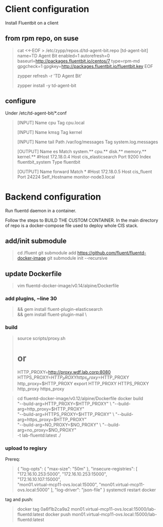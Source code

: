 

# Client configuration
Install Fluentbit on a client

## from rpm repo, on suse

> cat <<-EOF > /etc/zypp/repos.d/td-agent-bit.repo
> 	[td-agent-bit]
> 	name=TD Agent Bit
> 	enabled=1
> 	autorefresh=0
> 	baseurl=http://packages.fluentbit.io/centos/7
> 	type=rpm-md
> 	gpgcheck=1
> 	gpgkey=http://packages.fluentbit.io/fluentbit.key
> EOF
> 
> zypper refresh -r 'TD Agent Bit'
> 
> zypper install -y td-agent-bit

## configure

Under /etc/td-agent-bit/*.conf

> [INPUT]
>     Name cpu
>     Tag  cpu.local
> 
> [INPUT]
>     Name   kmsg
>     Tag    kernel
> 
> [INPUT]
>     Name   tail
>     Path   /var/log/messages
>     Tag    system.log.messages
> 
> [OUTPUT]
>     Name  es
>     Match system.** cpu.** disk.** memory.** kernel.**
>     #Host  172.18.0.4
>     Host  cis_elasticsearch
>     Port  9200
>     Index fluentbit_system
>     Type  fluentbit
> 
> [OUTPUT]
>     Name          forward
>     Match         *
>     #Host         172.18.0.5
>     Host          cis_fluent
>     Port          24224
>     Self_Hostname monitor-node3.local
> 

# Backend configuration
Run fluentd daemon in a container.

Follow the steps to BUILD THE CUSTOM CONTAINER.
In the main directory of repo is a docker-compose file used to deploy whole CIS stack.

## add/init submodule
> cd <repo>/fluent
> git submodule add https://github.com/fluent/fluentd-docker-image
> git submodule init --recursive

## update Dockerfile
> vim fluentd-docker-image/v0.14/alpine/Dockerfile

### add plugins, ~line 30
> && gem install fluent-plugin-elasticsearch \
> && gem install fluent-plugin-mail \

### build

> source scripts/proxy.sh
> # or
> HTTP_PROXY=http://proxy.wdf.lab.corp:8080
> HTTPS_PROXY=$HTTP_PROXY
> https_proxy=$HTTP_PROXY
> http_proxy=$HTTP_PROXY
> export HTTP_PROXY HTTPS_PROXY http_proxy https_proxy

> cd fluentd-docker-image/v0.12/alpine/Dockerfile
> docker build \
> "--build-arg=HTTP_PROXY=$HTTP_PROXY" \
> "--build-arg=http_proxy=$HTTP_PROXY" \
> "--build-arg=HTTPS_PROXY=$HTTP_PROXY" \
> "--build-arg=https_proxy=$HTTP_PROXY" \
> "--build-arg=NO_PROXY=$NO_PROXY" \
> "--build-arg=no_proxy=$NO_PROXY" \
> -t lab-fluentd:latest ./


### upload to regisry

Prereq:
> {
>   "log-opts": {
>     "max-size": "50m"
>   },
>   "insecure-registries": [
>     "172.16.10.253:5000",
>     "172.16.10.253:15000",                
>     "172.16.10.107:15000",                
>     "mon01.virtual-mcp11-ovs.local:15000",
>     "mon01.virtual-mcp11-ovs.local:5000"
>   ],
>   "log-driver": "json-file"
> }
> systemctl restart docker 

tag and push:
> docker tag 0a6f1b2ca9a2 mon01.virtual-mcp11-ovs.local:15000/lab-fluentd:latest 
> docker push mon01.virtual-mcp11-ovs.local:15000/lab-fluentd:latest

  
